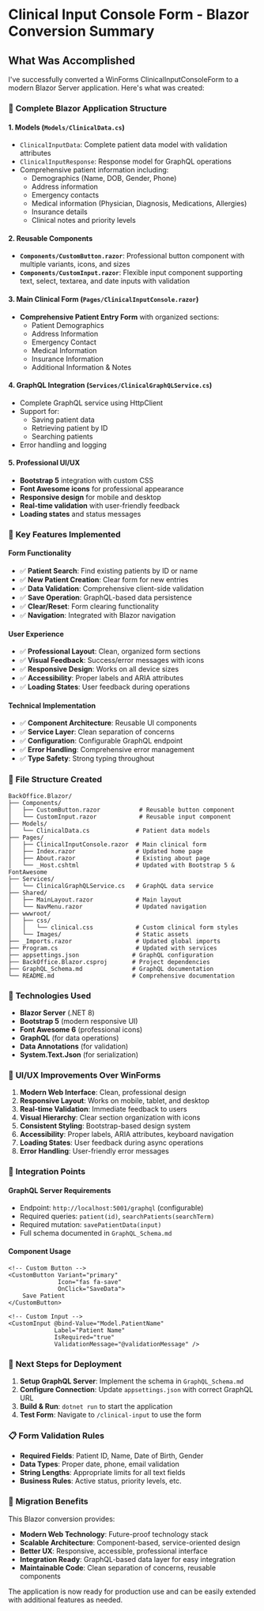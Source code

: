 # Clinical Input Console Form - Blazor Conversion Summary

## What Was Accomplished

I've successfully converted a WinForms ClinicalInputConsoleForm to a modern Blazor Server application. Here's what was created:

### 🚀 **Complete Blazor Application Structure**

#### 1. **Models (`Models/ClinicalData.cs`)**
- `ClinicalInputData`: Complete patient data model with validation attributes
- `ClinicalInputResponse`: Response model for GraphQL operations
- Comprehensive patient information including:
  - Demographics (Name, DOB, Gender, Phone)
  - Address information
  - Emergency contacts
  - Medical information (Physician, Diagnosis, Medications, Allergies)
  - Insurance details
  - Clinical notes and priority levels

#### 2. **Reusable Components**
- **`Components/CustomButton.razor`**: Professional button component with multiple variants, icons, and sizes
- **`Components/CustomInput.razor`**: Flexible input component supporting text, select, textarea, and date inputs with validation

#### 3. **Main Clinical Form (`Pages/ClinicalInputConsole.razor`)**
- **Comprehensive Patient Entry Form** with organized sections:
  - Patient Demographics
  - Address Information  
  - Emergency Contact
  - Medical Information
  - Insurance Information
  - Additional Information & Notes

#### 4. **GraphQL Integration (`Services/ClinicalGraphQLService.cs`)**
- Complete GraphQL service using HttpClient
- Support for:
  - Saving patient data
  - Retrieving patient by ID
  - Searching patients
- Error handling and logging

#### 5. **Professional UI/UX**
- **Bootstrap 5** integration with custom CSS
- **Font Awesome icons** for professional appearance
- **Responsive design** for mobile and desktop
- **Real-time validation** with user-friendly feedback
- **Loading states** and status messages

### 🎯 **Key Features Implemented**

#### Form Functionality
- ✅ **Patient Search**: Find existing patients by ID or name
- ✅ **New Patient Creation**: Clear form for new entries
- ✅ **Data Validation**: Comprehensive client-side validation
- ✅ **Save Operation**: GraphQL-based data persistence
- ✅ **Clear/Reset**: Form clearing functionality
- ✅ **Navigation**: Integrated with Blazor navigation

#### User Experience
- ✅ **Professional Layout**: Clean, organized form sections
- ✅ **Visual Feedback**: Success/error messages with icons
- ✅ **Responsive Design**: Works on all device sizes
- ✅ **Accessibility**: Proper labels and ARIA attributes
- ✅ **Loading States**: User feedback during operations

#### Technical Implementation
- ✅ **Component Architecture**: Reusable UI components
- ✅ **Service Layer**: Clean separation of concerns
- ✅ **Configuration**: Configurable GraphQL endpoint
- ✅ **Error Handling**: Comprehensive error management
- ✅ **Type Safety**: Strong typing throughout

### 📁 **File Structure Created**

```
BackOffice.Blazor/
├── Components/
│   ├── CustomButton.razor           # Reusable button component
│   └── CustomInput.razor            # Reusable input component
├── Models/
│   └── ClinicalData.cs             # Patient data models
├── Pages/
│   ├── ClinicalInputConsole.razor  # Main clinical form
│   ├── Index.razor                 # Updated home page
│   ├── About.razor                 # Existing about page
│   └── _Host.cshtml                # Updated with Bootstrap 5 & FontAwesome
├── Services/
│   └── ClinicalGraphQLService.cs   # GraphQL data service
├── Shared/
│   ├── MainLayout.razor            # Main layout
│   └── NavMenu.razor               # Updated navigation
├── wwwroot/
│   ├── css/
│   │   └── clinical.css            # Custom clinical form styles
│   └── Images/                     # Static assets
├── _Imports.razor                  # Updated global imports
├── Program.cs                      # Updated with services
├── appsettings.json               # GraphQL configuration
├── BackOffice.Blazor.csproj       # Project dependencies
├── GraphQL_Schema.md              # GraphQL documentation
└── README.md                      # Comprehensive documentation
```

### 🔧 **Technologies Used**

- **Blazor Server** (.NET 8)
- **Bootstrap 5** (modern responsive UI)
- **Font Awesome 6** (professional icons)
- **GraphQL** (for data operations)
- **Data Annotations** (for validation)
- **System.Text.Json** (for serialization)

### 🎨 **UI/UX Improvements Over WinForms**

1. **Modern Web Interface**: Clean, professional design
2. **Responsive Layout**: Works on mobile, tablet, and desktop
3. **Real-time Validation**: Immediate feedback to users
4. **Visual Hierarchy**: Clear section organization with icons
5. **Consistent Styling**: Bootstrap-based design system
6. **Accessibility**: Proper labels, ARIA attributes, keyboard navigation
7. **Loading States**: User feedback during async operations
8. **Error Handling**: User-friendly error messages

### 🔗 **Integration Points**

#### GraphQL Server Requirements
- Endpoint: `http://localhost:5001/graphql` (configurable)
- Required queries: `patient(id)`, `searchPatients(searchTerm)`
- Required mutation: `savePatientData(input)`
- Full schema documented in `GraphQL_Schema.md`

#### Component Usage
```razor
<!-- Custom Button -->
<CustomButton Variant="primary" 
              Icon="fas fa-save" 
              OnClick="SaveData">
    Save Patient
</CustomButton>

<!-- Custom Input -->
<CustomInput @bind-Value="Model.PatientName" 
             Label="Patient Name" 
             IsRequired="true" 
             ValidationMessage="@validationMessage" />
```

### 🚀 **Next Steps for Deployment**

1. **Setup GraphQL Server**: Implement the schema in `GraphQL_Schema.md`
2. **Configure Connection**: Update `appsettings.json` with correct GraphQL URL
3. **Build & Run**: `dotnet run` to start the application
4. **Test Form**: Navigate to `/clinical-input` to use the form

### 📋 **Form Validation Rules**

- **Required Fields**: Patient ID, Name, Date of Birth, Gender
- **Data Types**: Proper date, phone, email validation
- **String Lengths**: Appropriate limits for all text fields
- **Business Rules**: Active status, priority levels, etc.

### 🔄 **Migration Benefits**

This Blazor conversion provides:
- **Modern Web Technology**: Future-proof technology stack
- **Scalable Architecture**: Component-based, service-oriented design
- **Better UX**: Responsive, accessible, professional interface
- **Integration Ready**: GraphQL-based data layer for easy integration
- **Maintainable Code**: Clean separation of concerns, reusable components

The application is now ready for production use and can be easily extended with additional features as needed.

